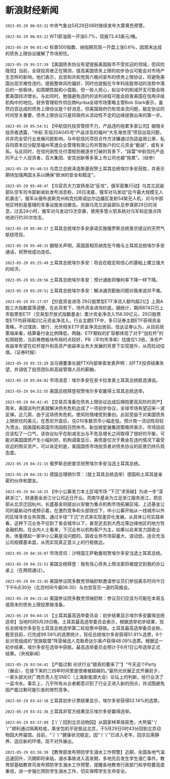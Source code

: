 # 新浪财经新闻
`2023-05-29 06:03:32` 中央气象台5月29日06时继续发布大雾黄色预警。

`2023-05-29 06:03:22` WTI原油周一开涨0.7%，现报73.43美元/桶。

`2023-05-29 06:01:42` 标普500指数、纳指期货周一开盘上涨0.6％，因周末达成的债务上限协议缓解了市场担忧。

`2023-05-29 05:57:19` 【美国债务协议有望提振美国股市不受欢迎的领域，但风险隐现】当前，全球投资者正在猜测，提高美国债务上限的初步协议可能会对市场产生怎样的影响，他们表示，白宫和共和党周六晚间宣布的债务上限协议，将避免美国出现灾难性违约，提振整体风险偏好，同时也提振在今年科技股带动的涨势中落后的一些板块，如周期性股和小盘股。但一些人担心，拟议中的削减开支可能会拖累美国经济增长。与此同时，勉强避免违约的谈判进程可能会损害美国在信用评级机构中的地位。财务管理软件供应商Kyriba全球市场策略主管Bob Stark表示，虽然白宫达成的债务上限协议是个好消息，但美国政府仍有现金流问题，敲定协议的时间至关重要，债务上限协议只是将政府从流动性不足的边缘拯救出来的第一步。

`2023-05-29 05:54:51` 【中航信托投资管控不力，产品违约拖累多家公司】据相关投资者透露，“中航·天垣20A045号”产品涉及的福州“大东海世茂”项目出现问题，并非完全受行业发展问题影响，与中航信托项目合作方涉嫌通过伪造盗用公章，私自将原本应分配至福州苇渡企业管理有限公司共管账户的亿元资金“截胡”，或有关系。与此同时，在信托刚性兑付潜规则被逐步打破的背景下，“踩雷”中航信托产品的不止个人投资者，百大集团、安克创新等多家上市公司也被“拖累”。（经参）

`2023-05-29 05:48:53` 乌克兰总统泽连斯基祝贺土耳其总统埃尔多安获胜，并表示期待加强两国关系以确保“欧洲的安全和稳定”。

`2023-05-29 05:48:47` 【乌官员大力宣扬发动“反攻”，俄军密集行动】乌克兰武装部队空军司令部新闻处发布消息称，28日凌晨，俄军对乌发动“迄今最大规模无人机袭击”。俄军从俄布良斯克州和克拉斯诺达尔边疆区发射54架无人机，对乌中部地区特别是基辅的军事设施发动袭击。另据乌克兰武装部队总参谋部28日的消息，过去24小时，俄军对乌发动13次空袭，使用多管火箭系统对乌军和定居点阵地进行约30次攻击。

`2023-05-29 05:40:27` 土耳其总统埃尔多安承诺实施俄罗斯总统普京提议的天然气枢纽项目。

`2023-05-29 05:40:15` 据相关声明，英国首相苏纳克在今晚与土耳其总统埃尔多安通话，祝贺他成功连任。

`2023-05-29 05:25:49` 土耳其总统埃尔多安：将会在稳定和信心的基础上建立强大的经济。

`2023-05-29 05:20:56` 土耳其总统埃尔多安：预计通胀将像利率下降一样下降。

`2023-05-29 05:20:51` 土耳其总统埃尔多安：解决通货膨胀问题对我来说并不难。

`2023-05-29 05:17:07` 【抄底资金进场 29只股票型ETF净流入额均超2亿】上周A股三大指数震荡调整，在此背景下，场外资金进场抄底。据统计，期间674只已上市股票型ETF（交易型开放式指数基金）累计资金净流入156.59亿元，29只股票型ETF均获得超2亿元资金净流入。行业主题ETF中，多只证券主题ETF获得资金青睐。不过煤炭、银行、光伏相关ETF资金净流出居前。信达证券认为，从目前政策端来看，结算备付金比例降低，两融、ETF期权的扩容都体现了对于“加杠杆”的松绑趋势，当前券商板块布局时点较好，PB（平均市净率）估值仅1.3倍，净资产收益率有望在杠杆提升和高资产收益率业务大发展的背景下实现提升，从而拉动估值。（证券时报）

`2023-05-29 05:15:29` 淡马锡董事长就FTX内部审查发表声明：对FTX投资结果失望，并调低了投资团队和高级管理人员的薪酬。

`2023-05-29 05:04:02` 市场消息：埃尔多安在安卡拉发表土耳其总统胜选演说。

`2023-05-29 04:52:55` 美国总统拜登祝贺埃尔多安赢得土耳其总统选举。

`2023-05-29 04:42:45` 【交易员准备在债务上限协议达成后拥抱更高风险的资产】周末，美国谈判代表就解决债务危机达成了一项初步协议，全球市场有望迎来一波反弹。近几周，由于这场债务危机，使风险情绪受到重创。此前受益于对美国债务上限担忧的美元，在悉尼开盘后，兑G10多数货币小幅走低。预计周一流动性将较为清淡，因美国和英国市场因假日而休市。新加坡星展集团策略师表示，市场目前应该松了一口气，该协议似乎在削减支出与不危及增长之间取得了很好的平衡，可能对美国国债产生小幅利好。机构调查显示，美债是仅次于黄金在违约情况下最受欢迎的购买资产。可以肯定的是，美国国债市场投资者对债务协议的前景仍持乐观态度。

`2023-05-29 04:31:15` 俄罗斯总统普京祝贺埃尔多安当选土耳其总统。

`2023-05-29 04:18:31` 德国总理朔尔茨：（就土耳其总统选举）德国和土耳其是亲密的伙伴和盟友。

`2023-05-29 04:18:25` 【中小公募发力本土区域市场 “下沉”求突破】为进一步“深耕浙江”，财通基金浙江分公司近日开业。而南华基金为立足浙江服务浙江，把总部从北京迁回杭州。长盛基金则提出以安徽为重点机构市场拓展区域。上述基金公司的最新动作或预示着，在激烈竞争和头部效应下，中小公募开始从一线城市以外的区域寻求业务突围，通过半径“下沉”方式来实现差异化发展。从具体公司实践来看，这种下沉业务不仅到了省会城市以下，甚至还去到大西北等边缘地区的地方性金融机构。在业内人士看来，下沉业务以机构客户为主，如果以此来发力固收业务，体量撑起一家中小公募是没问题的。固收业务市场容量大、波动低，适合充当公司规模基本盘，从而实现真正意义上的行稳致远。

`2023-05-29 04:16:07` 市场资讯：沙特国王萨勒曼祝贺埃尔多安当选土耳其总统。

`2023-05-29 04:15:51` 美国总统拜登：我有信心债务上限法案将被提交到我的办公桌上（在两院通过）。

`2023-05-29 04:15:45` 美国参议院多数党领袖舒默邀请参议员们参加美东时间今日下午6点30分（北京时间今晨06:30）与白宫官员一道的简报会。

`2023-05-29 04:15:42` 美国参议院多数党领袖舒默：参议员们应该为可能在本周五或周末的债务上限投票做准备。

`2023-05-29 04:04:15` 【土耳其最高选举委员会：初步结果显示埃尔多安赢得总统选举】当地时间5月28日晚，土耳其最高选举委员会表示，根据选举初步结果，现任总统埃尔多安在土耳其总统选举第二轮投票中获胜。土耳其最高选举委员会称，截至目前，已完成99.59%的选票统计，现任总统埃尔多安获得51.91%选票，6个反对党组成的“民族联盟”阵营候选人克勒奇达尓奥卢获得48.09%选票。根据这一初步结果，埃尔多安在选举中获胜。最高选举委员会预计于6月1日公布选举正式结果。（央视新闻）

`2023-05-29 03:56:42` 【产能过剩 光伏行业“狼真的要来了”】“今天这个Party（展会），在接下来的三四年时间里是很难被超越的。”最热光伏展正式开展前夕，一家头部光伏厂商负责人在SNEC（上海新能源大会）论坛上的判断，给行业浇了一盆冷水。事实上，几乎所有从业者都意识到了行业正进入新的拐点，并试图避免因产能过剩可能引发的惨烈竞争。

`2023-05-29 03:42:10` 土耳其初步计票结果显示，埃尔多安获得52.14%的选票。

`2023-05-29 03:41:36` 土耳其非官方结果显示埃尔多安赢得选举。

`2023-05-29 03:37:09` 【丫丫回到北京动物园】从国家林草局获悉，大熊猫“丫丫”顺利通过隔离检疫，乘坐包机平安抵达北京，于5月29日0时43分回到北京动物园大熊猫馆。目前，“丫丫”健康状况稳定。因“丫丫”已进入老年，回京后需静养、适应新的环境，现不对外展出。

`2023-05-29 03:36:39` 【教育部发布预防学生溺水工作预警】近期，全国各地气温迅速回升，汛期即将来临，溺水事故进入高发期，多地先后发生学生溺亡事件。教育部基础教育司发布预防学生溺水工作预警，提醒各地教育行政部门和学校要高度重视，进一步强化预防学生溺水工作，切实保障学生生命安全。

